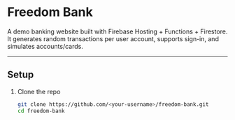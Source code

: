 # Freedom Bank

A demo banking website built with Firebase Hosting + Functions + Firestore.  
It generates random transactions per user account, supports sign-in, and simulates accounts/cards.

---

## Setup

1. Clone the repo
   ```bash
   git clone https://github.com/<your-username>/freedom-bank.git
   cd freedom-bank
